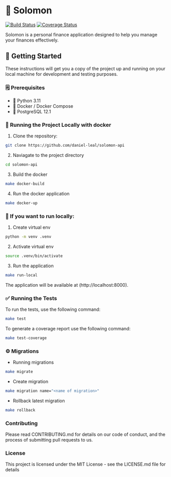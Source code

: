 # 🤑 Solomon

[![Build Status](https://github.com/daniel-leal/solomon-api/actions/workflows/ci.yml/badge.svg)](https://github.com/daniel-leal/solomon-api/actions)
[![Coverage Status](https://coveralls.io/repos/github/daniel-leal/solomon-api/badge.svg?branch=main)](https://coveralls.io/github/daniel-leal/solomon-api?branch=main)

Solomon is a personal finance application designed to help you manage your finances effectively.

## 🚀 Getting Started

These instructions will get you a copy of the project up and running on your local machine for development and testing purposes.

### 🗒️ Prerequisites

- 🐍 Python 3.11
- 🐳 Docker / Docker Compose
- 🐘 PostgreSQL 12.1

### 🐳 Running the Project Locally with docker

1. Clone the repository:

```sh
git clone https://github.com/daniel-leal/solomon-api
```

2. Naviagate to the project directory

```sh
cd solomon-api
```

3. Build the docker
```sh
make docker-build
```

4. Run the docker application
```sh
make docker-up
```

### 🐍 If you want to run locally:

1. Create virtual env

```sh
python -m venv .venv
```

2. Activate virtual env

```sh
source .venv/bin/activate
```

3. Run the application

```sh
make run-local
```


The application will be available at (http://localhost:8000).


### ✅ Running the Tests

To run the tests, use the following command:

```sh
make test
```

To generate a coverage report use the following command:

```sh
make test-coverage
```

### ⚙️ Migrations
- Running migrations
```sh
make migrate
```

- Create migration
```sh
make migration name="<name of migration>"
```

- Rollback latest migration
```sh
make rollback
```

### Contributing
Please read CONTRIBUTING.md for details on our code of conduct, and the process
of submitting pull requests to us.

### License
This project is licensed under the MIT License - see the LICENSE.md file for details
